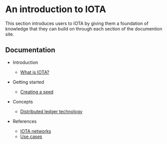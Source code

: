 # An introduction to IOTA

This section introduces users to IOTA by giving them a foundation of knowledge that they can build on through each section of the documention site. 

## Documentation

- Introduction
    - [What is IOTA?](introduction/what-is-iota.md)
  
- Getting started
    - [Creating a seed](getting-started/creating-a-seed.md)
  
- Concepts
    - [Distributed ledger technology](concepts/distributed-ledger-technology.md)

- References
    - [IOTA networks](references/iota-networks.md)
    - [Use cases](references/use-cases.md)

